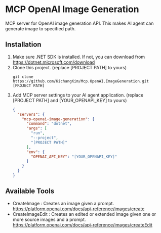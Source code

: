 # MCP OpenAI Image Generation
MCP server for OpenAI image generation API. This makes AI agent can generate image to specified path.

## Installation
1. Make sure .NET SDK is installed. If not, you can download from https://dotnet.microsoft.com/download 
2. Clone this project. (replace [PROJECT PATH] to yours)
   ```
   git clone https://github.com/KichangKim/Mcp.OpenAI.ImageGeneration.git [PROJECT PATH]
   ```
3. Add MCP server settings to your AI agent application. (replace [PROJECT PATH] and [YOUR_OPENAPI_KEY] to yours)
   ```json
   {
     "servers": {
       "mcp-openai-image-generation": {
         "command": "dotnet",
         "args": [
           "run",
           "--project",
           "[PROJECT PATH]"
         ],
         "env": {
           "OPENAI_API_KEY": "[YOUR_OPENAPI_KEY]"
         }
       }
     }
   }
   ```

## Available Tools
- CreateImage : Creates an image given a prompt. https://platform.openai.com/docs/api-reference/images/create
- CreateImageEdit : Creates an edited or extended image given one or more source images and a prompt. https://platform.openai.com/docs/api-reference/images/createEdit
